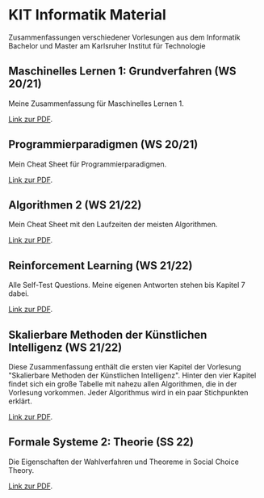 # KIT Informatik Material
 Zusammenfassungen verschiedener Vorlesungen aus dem Informatik Bachelor und Master am Karlsruher Institut für Technologie
 
 ## Maschinelles Lernen 1: Grundverfahren (WS 20/21)
 Meine Zusammenfassung für Maschinelles Lernen 1.
 
 [Link zur PDF](https://github.com/lange-martin/KIT-Informatik-Material/blob/build/Zusammenfassung_ML.pdf).
 
 ## Programmierparadigmen (WS 20/21)
 Mein Cheat Sheet für Programmierparadigmen.
 
 [Link zur PDF](https://github.com/lange-martin/KIT-Informatik-Material/blob/build/cheat_sheet_propa.pdf).
 
  ## Algorithmen 2 (WS 21/22)
 Mein Cheat Sheet mit den Laufzeiten der meisten Algorithmen.
 
 [Link zur PDF](https://github.com/lange-martin/KIT-Informatik-Material/blob/build/Questions_and_Answers_RL.pdf).
 
 ## Reinforcement Learning (WS 21/22)
 Alle Self-Test Questions. Meine eigenen Antworten stehen bis Kapitel 7 dabei.
 
 [Link zur PDF](https://github.com/lange-martin/KIT-Informatik-Material/blob/build/Questions_and_Answers_RL.pdf).
 
 ## Skalierbare Methoden der Künstlichen Intelligenz (WS 21/22)
 Diese Zusammenfassung enthält die ersten vier Kapitel der Vorlesung "Skalierbare Methoden der Künstlichen Intelligenz". Hinter den vier Kapitel findet sich ein große Tabelle mit nahezu allen Algorithmen, die in der Vorlesung vorkommen. Jeder Algorithmus wird in ein paar Stichpunkten erklärt.
 
 [Link zur PDF](https://github.com/lange-martin/KIT-Informatik-Material/blob/build/Zusammenfassung_SAI.pdf).
 
 ## Formale Systeme 2: Theorie (SS 22)
 
 Die Eigenschaften der Wahlverfahren und Theoreme in Social Choice Theory.
 
 [Link zur PDF](https://github.com/lange-martin/KIT-Informatik-Material/blob/build/Zusammenfassung_FS2.pdf).
 
 
